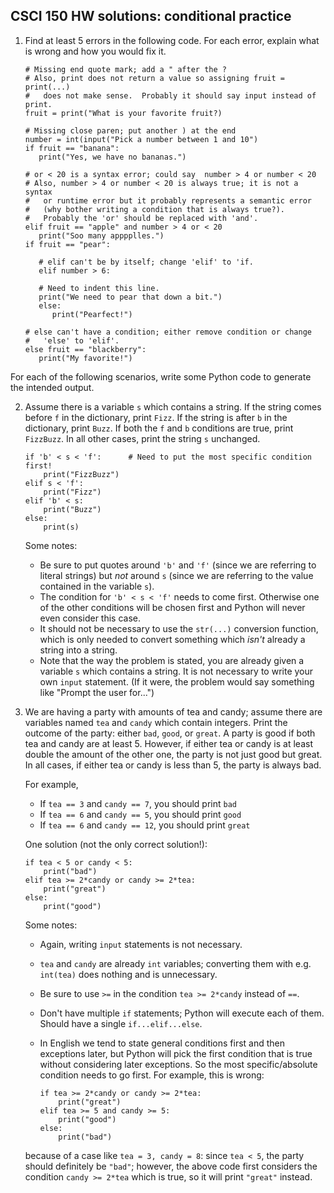 CSCI 150 HW solutions: conditional practice
-------------------------------------------

1. Find at least 5 errors in the following code.  For each error,
   explain what is wrong and how you would fix it.

    ```
    # Missing end quote mark; add a " after the ?
    # Also, print does not return a value so assigning fruit = print(...)
    #   does not make sense.  Probably it should say input instead of print.
    fruit = print("What is your favorite fruit?)

    # Missing close paren; put another ) at the end
    number = int(input("Pick a number between 1 and 10")
    if fruit == "banana":
       print("Yes, we have no bananas.")

    # or < 20 is a syntax error; could say  number > 4 or number < 20
    # Also, number > 4 or number < 20 is always true; it is not a syntax
    #   or runtime error but it probably represents a semantic error
    #   (why bother writing a condition that is always true?).
    #   Probably the 'or' should be replaced with 'and'.
    elif fruit == "apple" and number > 4 or < 20
       print("Soo many apppplles.")
    if fruit == "pear":

       # elif can't be by itself; change 'elif' to 'if.
       elif number > 6:

       # Need to indent this line.
       print("We need to pear that down a bit.")
       else:
          print("Pearfect!")

    # else can't have a condition; either remove condition or change
    #   'else' to 'elif'.
    else fruit == "blackberry":
       print("My favorite!")
    ```

For each of the following scenarios, write some Python code to
generate the intended output.

2. Assume there is a variable `s` which contains a string. If the
   string comes before `f` in the dictionary, print `Fizz`.  If the string
   is after `b` in the dictionary, print `Buzz`. If both the `f` and
   `b` conditions are true, print `FizzBuzz`. In all other cases,
   print the string `s` unchanged.

    ```{.python}
    if 'b' < s < 'f':      # Need to put the most specific condition first!
        print("FizzBuzz")
    elif s < 'f':
        print("Fizz")
    elif 'b' < s:
        print("Buzz")
    else:
        print(s)
    ```

    Some notes:

    * Be sure to put quotes around `'b'` and `'f'` (since we are
      referring to literal strings) but *not* around `s` (since we are
      referring to the value contained in the variable `s`).
    * The condition for `'b' < s < 'f'` needs to come first.
      Otherwise one of the other conditions will be chosen first and
      Python will never even consider this case.
    * It should not be necessary to use the `str(...)` conversion
      function, which is only needed to convert something which
      *isn't* already a string into a string.
    * Note that the way the problem is stated, you are already given
      a variable `s` which contains a string.  It is not necessary to
      write your own `input` statement. (If it were, the problem would
      say something like "Prompt the user for...")

3. We are having a party with amounts of tea and candy; assume there
   are variables named `tea` and `candy` which contain integers. Print
   the outcome of the party: either `bad`, `good`, or `great`. A party
   is good if both tea and candy are at least 5. However, if either
   tea or candy is at least double the amount of the other one, the
   party is not just good but great. In all cases, if either tea or
   candy is less than 5, the party is always bad.

    For example,

    * If `tea == 3` and `candy == 7`, you should print `bad`
    * If `tea == 6` and `candy == 5`, you should print `good`
    * If `tea == 6` and `candy == 12`, you should print `great`

    One solution (not the only correct solution!):

    ```{.python}
    if tea < 5 or candy < 5:
        print("bad")
    elif tea >= 2*candy or candy >= 2*tea:
        print("great")
    else:
        print("good")
    ```

    Some notes:

    * Again, writing `input` statements is not necessary.
    * `tea` and `candy` are already `int` variables; converting them
      with e.g. `int(tea)` does nothing and is unnecessary.
    * Be sure to use `>=` in the condition `tea >= 2*candy` instead of `==`.
    * Don't have multiple `if` statements; Python will execute each of
      them.  Should have a single `if...elif...else`.
    * In English we tend to state general conditions first and then
      exceptions later, but Python will pick the first condition that
      is true without considering later exceptions.  So the most
      specific/absolute condition needs to go first.  For example,
      this is wrong:

        ```{.python}
        if tea >= 2*candy or candy >= 2*tea:
            print("great")
        elif tea >= 5 and candy >= 5:
            print("good")
        else:
            print("bad")
        ```

    because of a case like `tea = 3, candy = 8`: since `tea < 5`, the
    party should definitely be `"bad"`; however, the above code first
    considers the condition `candy >= 2*tea` which is true, so it will
    print `"great"` instead.
